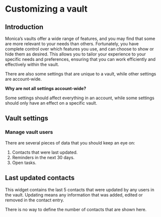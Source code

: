 # Customizing a vault

## Introduction

Monica’s vaults offer a wide range of features, and you may find that some are more relevant to your needs than others. Fortunately, you have complete control over which features you use, and can choose to show or hide them as desired. This allows you to tailor your experience to your specific needs and preferences, ensuring that you can work efficiently and effectively within the vault.

There are also some settings that are unique to a vault, while other settings are account-wide.

**Why are not all settings account-wide?**

Some settings should affect everything in an account, while some settings should only have an effect on a specific vault.&#x20;

## Vault settings

### Manage vault users



There are several pieces of data that you should keep an eye on:

1. Contacts that were last updated.
2. Reminders in the next 30 days.
3. Open tasks.

## Last updated contacts

This widget contains the last 5 contacts that were updated by any users in the vault. Updating means any information that was added, edited or removed in the contact entry.

There is no way to define the number of contacts that are shown here.
